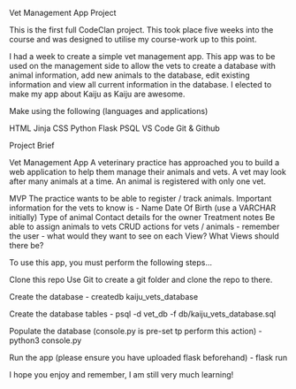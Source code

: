Vet Management App Project

This is the first full CodeClan project. This took place five weeks into the course and was designed to utilise my course-work up to this point.

I had a week to create a simple vet management app. This app was to be used on the management side to allow the vets to create a database with animal information, add new animals to the database, edit existing information and view all current information in the database. I elected to make my app about Kaiju as Kaiju are awesome.

Make using the following (languages and applications)

HTML
Jinja
CSS
Python
Flask
PSQL
VS Code
Git & Github

Project Brief

Vet Management App
A veterinary practice has approached you to build a web application to help them manage their animals and vets. A vet may look after many animals at a time. An animal is registered with only one vet.

MVP
The practice wants to be able to register / track animals. Important information for the vets to know is -
Name
Date Of Birth (use a VARCHAR initially)
Type of animal
Contact details for the owner
Treatment notes
Be able to assign animals to vets
CRUD actions for vets / animals - remember the user - what would they want to see on each View? What Views should there be?

To use this app, you must perform the following steps...

Clone this repo
Use Git to create a git folder and clone the repo to there.

Create the database - 
createdb kaiju_vets_database

Create the database tables - 
psql -d vet_db -f db/kaiju_vets_database.sql

Populate the database (console.py is pre-set tp perform this action) -
python3 console.py

Run the app (please ensure you have uploaded flask beforehand) -
flask run

I hope you enjoy and remember, I am still very much learning!
